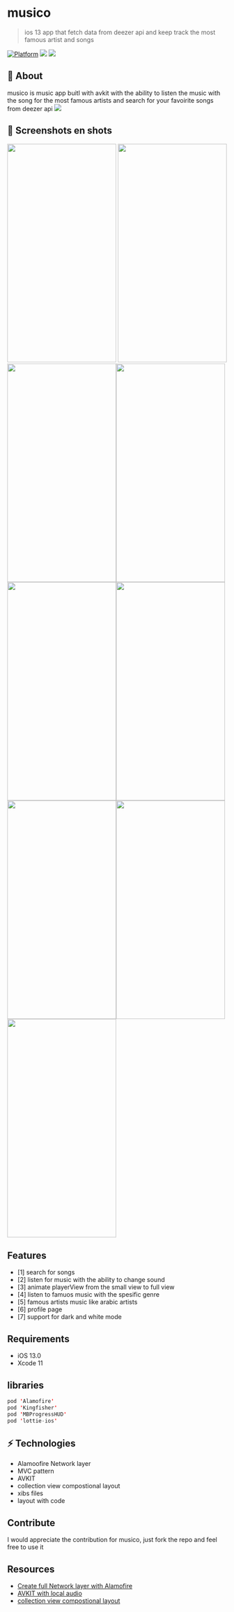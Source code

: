 # musico

>ios 13 app that fetch data from deezer api and keep track the most  famous artist and songs


[![Platform](http://img.shields.io/badge/platform-iOS-blue.svg?style=flat)](https://developer.apple.com/iphone/index.action)
[![](http://img.shields.io/badge/language-Swift-brightgreen.svg?color=orange)](https://developer.apple.com/swift)
![](https://img.shields.io/github/last-commit/AhmedRagab99/musico)

## 🧐 About
musico is music app buitl with avkit with the ability to listen the music with the song for the most famous artists and search for your favoirite songs from deezer api
![](header.png)


## 📱 Screenshots en shots
 <img src="https://user-images.githubusercontent.com/47069606/85061954-f79ae600-b1a7-11ea-838d-7d1266041ad5.png" width="250" height="500"> <img src="https://user-images.githubusercontent.com/47069606/85061966-fd90c700-b1a7-11ea-88f1-d6249348f746.png" width="250" height="500"> <img src="https://user-images.githubusercontent.com/47069606/85061980-0386a800-b1a8-11ea-8497-3a2dafca5a03.png" width="250" height="500"><img src="https://user-images.githubusercontent.com/47069606/85061989-084b5c00-b1a8-11ea-925d-a1809e47ceb0.png" width="250" height="500"><img src="https://user-images.githubusercontent.com/47069606/85061994-0b464c80-b1a8-11ea-91f3-170b09d988ee.png" width="250" height="500"><img src="https://user-images.githubusercontent.com/47069606/85061997-0c777980-b1a8-11ea-958c-75f5ce49464b.png" width="250" height="500"><img src="https://user-images.githubusercontent.com/47069606/85062007-0f726a00-b1a8-11ea-9a1a-dfeed4c7bf45.png" width="250" height="500"><img src="https://user-images.githubusercontent.com/47069606/85062020-14cfb480-b1a8-11ea-88aa-76f19bf16259.png" width="250" height="500"> <img src="https://user-images.githubusercontent.com/47069606/85061993-0a151f80-b1a8-11ea-9596-122355066b91.png" width="250" height="500">

## Features
- [1] search for songs
- [2] listen for music with the ability to change sound 
- [3] animate playerView from the small view to full view
- [4] listen  to famuos music  with the  spesific genre
- [5] famous artists music like arabic artists
- [6] profile page 
- [7] support for dark and white mode

## Requirements

- iOS 13.0
- Xcode 11

## libraries

``` swift
pod 'Alamofire'
pod 'Kingfisher'
pod 'MBProgressHUD'
pod 'lottie-ios'
```
## ⚡ Technologies
- Alamoofire Network layer
- MVC pattern
- AVKIT
- collection view compostional layout
- xibs files 
- layout with code

## Contribute

I would appreciate the contribution for  musico, just fork the repo and feel free to use it

## Resources
- [Create full Network layer with Alamofire](https://www.youtube.com/watch?v=bOg6HIX1zPo)
- [AVKIT with local audio](https://www.youtube.com/watch?v=PilNQ2TkwGw)
- [collection view compostional layout](https://www.youtube.com/watch?v=y1uXXVUu43o)


 

       
       
       
 
 



